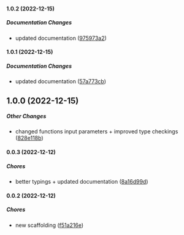 #### 1.0.2 (2022-12-15)

##### Documentation Changes

*  updated documentation ([975973a2](https://github.com/JointlyTech/event-versionator/commit/975973a2f35f530e7d402ca461270d9c6ad5d8e6))

#### 1.0.1 (2022-12-15)

##### Documentation Changes

*  updated documentation ([57a773cb](https://github.com/JointlyTech/event-versionator/commit/57a773cbedd105a035b6d3948a2747a717594bc3))

## 1.0.0 (2022-12-15)

##### Other Changes

*  changed functions input parameters + improved type checkings ([828e118b](https://github.com/JointlyTech/event-versionator/commit/828e118b91224ea3b59b0e67e6ed209790dc7ce8))

#### 0.0.3 (2022-12-12)

##### Chores

*  better typings + updated documentation ([8a16d99d](https://github.com/JointlyTech/event-versionator/commit/8a16d99dace42d49b0110420ff495b86aaeb780c))

#### 0.0.2 (2022-12-12)

##### Chores

*  new scaffolding ([f51a216e](https://github.com/JointlyTech/event-versionator/commit/f51a216ea02bc9cd1a95bc98aa63769b8bf59eaf))

